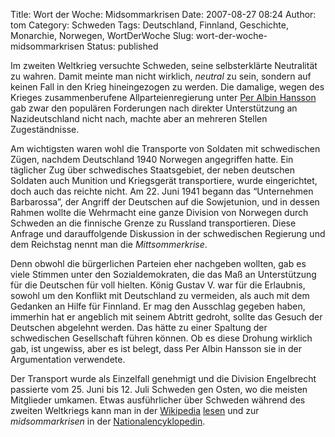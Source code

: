 Title: Wort der Woche: Midsommarkrisen
Date: 2007-08-27 08:24
Author: tom
Category: Schweden
Tags: Deutschland, Finnland, Geschichte, Monarchie, Norwegen, WortDerWoche
Slug: wort-der-woche-midsommarkrisen
Status: published

Im zweiten Weltkrieg versuchte Schweden, seine selbsterklärte
Neutralität zu wahren. Damit meinte man nicht wirklich, *neutral* zu
sein, sondern auf keinen Fall in den Krieg hineingezogen zu werden. Die
damalige, wegen des Krieges zusammenberufene Allparteienregierung unter
[Per Albin Hansson](http://de.wikipedia.org/wiki/Per_Albin_Hansson) gab
zwar den populären Forderungen nach direkter Unterstützung an
Nazideutschland nicht nach, machte aber an mehreren Stellen
Zugeständnisse.

Am wichtigsten waren wohl die Transporte von Soldaten mit schwedischen
Zügen, nachdem Deutschland 1940 Norwegen angegriffen hatte. Ein
täglicher Zug über schwedisches Staatsgebiet, der neben deutschen
Soldaten auch Munition und Kriegsgerät transportiere, wurde
eingerichtet, doch auch das reichte nicht. Am 22. Juni 1941 begann das
“Unternehmen Barbarossa”, der Angriff der Deutschen auf die Sowjetunion,
und in dessen Rahmen wollte die Wehrmacht eine ganze Division von
Norwegen durch Schweden an die finnische Grenze zu Russland
transportieren. Diese Anfrage und darauffolgende Diskussion in der
schwedischen Regierung und dem Reichstag nennt man die
*Mittsommerkrise*.

Denn obwohl die bürgerlichen Parteien eher nachgeben wollten, gab es
viele Stimmen unter den Sozialdemokraten, die das Maß an Unterstützung
für die Deutschen für voll hielten. König Gustav V. war für die
Erlaubnis, sowohl um den Konflikt mit Deutschland zu vermeiden, als auch
mit dem Gedanken an Hilfe für Finnland. Er mag den Ausschlag gegeben
haben, immerhin hat er angeblich mit seinem Abtritt gedroht, sollte das
Gesuch der Deutschen abgelehnt werden. Das hätte zu einer Spaltung der
schwedischen Gesellschaft führen können. Ob es diese Drohung wirklich
gab, ist ungewiss, aber es ist belegt, dass Per Albin Hansson sie in der
Argumentation verwendete.

Der Transport wurde als Einzelfall genehmigt und die Division
Engelbrecht passierte vom 25. Juni bis 12. Juli Schweden gen Osten, wo
die meisten Mitglieder umkamen. Etwas ausführlicher über Schweden
während des zweiten Weltkriegs kann man in der
[Wikipedia](http://de.wikipedia.org/wiki/Geschichte_Schwedens#Der_Zweite_Weltkrieg_.281939.E2.80.931945.29)
[lesen](http://sv.wikipedia.org/wiki/Sverige_under_andra_v%C3%A4rldskriget)
und zur *midsommarkrisen* in der
[Nationalencyklopedin](http://ne.se/jsp/search/article.jsp?i_art_id=255650&i_word=midsommarkrisen).

